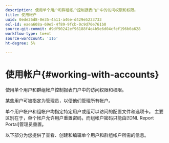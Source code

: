```yaml
---
description: 使用单个用户和群组帐户控制报表门户中的访问权限和权限。
title: 使用帐户
uuid: 0ede26d8-0e35-4a11-a46e-d429e5223733
exl-id: eaea608a-69e5-4f89-9fcb-0c9d70e761b0
source-git-commit: d9df90242ef96188f4e4b5e6d04cfef196b0a628
workflow-type: tm+mt
source-wordcount: '116'
ht-degree: 5%

---
```


# 使用帐户{#working-with-accounts}

使用单个用户和群组帐户控制报表门户中的访问权限和权限。

某些用户可被指定为管理员，以便他们管理所有帐户。

单个用户帐户和组帐户均指定特定用户或组可以访问的配置文件和选项卡。 主要区别在于，单个帐户允许用户重置密码，而组帐户密码只能由[!DNL Report Portal]管理员重置。

以下部分为您提供了查看、创建和编辑单个用户和群组帐户所需的信息。
